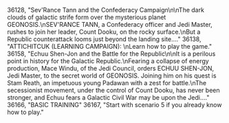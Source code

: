 ﻿36128, "Sev'Rance Tann and the Confederacy Campaign\n\nThe dark clouds of galactic strife form over the mysterious planet GEONOSIS.\nSEV'RANCE TANN, a Confederacy officer and Jedi Master, rushes to join her leader, Count Dooku, on the rocky surface.\nBut a Republic counterattack looms just beyond the landing site...."
36138, "ATTICHITCUK (LEARNING CAMPAIGN): \nLearn how to play the game."
36158, "Echuu Shen-Jon and the Battle for the Republic\n\nIt is a perilous point in history for the Galactic Republic.\nFearing a collapse of energy production, Mace Windu, of the Jedi Council, orders ECHUU SHEN-JON, Jedi Master, to the secret world of GEONOSIS. Joining him on his quest is Stam Reath, an impetuous young Padawan with a zest for battle.\nThe secessionist movement, under the control of Count Dooku, has never been stronger, and Echuu fears a Galactic Civil War may be upon the Jedi...."
36166, "BASIC TRAINING"
36167, "Start with scenario 5 if you already know how to play."
